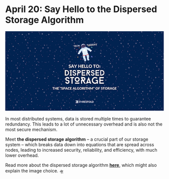# April 20: Say Hello to the Dispersed Storage Algorithm

![](img/dispersed_storage_hello.jpg)

In most distributed systems, data is stored multiple times to guarantee redundancy. This leads to a lot of unnecessary overhead and is also not the most secure mechanism.

Meet **the dispersed storage algorithm** – a crucial part of our storage system – which breaks data down into equations that are spread across nodes, leading to increased security, reliability, and efficiency, with much lower overhead.

Read more about the dispersed storage algorithm **[here](qsss_home?id=the-space-algorithm-of-storage)**, which might also explain the image choice. 🛸
